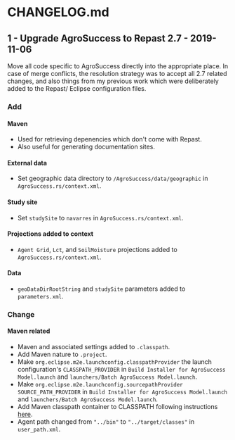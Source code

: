 # CHANGELOG.md

## 1 - Upgrade AgroSuccess to Repast 2.7 - 2019-11-06
Move all code specific to AgroSuccess directly into the appropriate
place. In case of merge conflicts, the resolution strategy was to 
accept all 2.7 related changes, and also things from my previous work
which were deliberately added to the Repast/ Eclipse configuration files.

### Add
#### Maven
- Used for retrieving depenencies which don't come with Repast.
- Also useful for generating documentation sites. 

#### External data
- Set geographic data directory to `/AgroSuccess/data/geographic` in
  `AgroSuccess.rs/context.xml`.

#### Study site
- Set `studySite` to `navarres` in `AgroSuccess.rs/context.xml`.

#### Projections added to context
- `Agent Grid`, `Lct`, and `SoilMoisture` projections added to 
  `AgroSuccess.rs/context.xml`.
  
#### Data
- `geoDataDirRootString` and `studySite` parameters added to `parameters.xml`.

### Change
#### Maven related
- Maven and associated settings added to `.classpath`.
- Add Maven nature to `.project`.
- Make `org.eclipse.m2e.launchconfig.classpathProvider` the launch
  configuration's `CLASSPATH_PROVIDER` in 
  `Build Installer for AgroSuccess Model.launch` and
  `launchers/Batch AgroSuccess Model.launch`. 
- Make `org.eclipse.m2e.launchconfig.sourcepathProvider`
  `SOURCE_PATH_PROVIDER`  in 
  `Build Installer for AgroSuccess Model.launch` and 
  `launchers/Batch AgroSuccess Model.launch`. 
- Add Maven classpath container to CLASSPATH following instructions
  [here][SF add Maven].
- Agent path changed from `"../bin"` to `"../target/classes"` in
  `user_path.xml`.
  
[SF add Maven]: https://sourceforge.net/p/repast/mailman/message/35615878/#msg35615878

